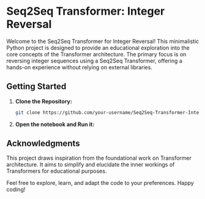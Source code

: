 # Seq2Seq Transformer: Integer Reversal

Welcome to the Seq2Seq Transformer for Integer Reversal! This minimalistic Python project is designed to provide an educational exploration into the core concepts of the Transformer architecture. The primary focus is on reversing integer sequences using a Seq2Seq Transformer, offering a hands-on experience without relying on external libraries.

## Getting Started

1. **Clone the Repository:**

   ```bash
   git clone https://github.com/your-username/Seq2Seq-Transformer-Integer-Reversal.git

   ```

2. **Open the notebook and Run it:**

## Acknowledgments

This project draws inspiration from the foundational work on Transformer architecture. It aims to simplify and elucidate the inner workings of Transformers for educational purposes.

Feel free to explore, learn, and adapt the code to your preferences. Happy coding!

